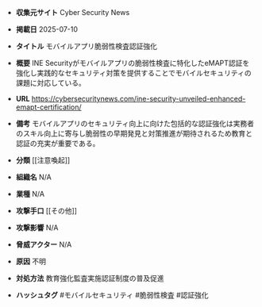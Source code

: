 - **収集元サイト**
Cyber Security News

- **掲載日**
2025-07-10

- **タイトル**
モバイルアプリ脆弱性検査認証強化

- **概要**
INE Securityがモバイルアプリの脆弱性検査に特化したeMAPT認証を強化し実践的なセキュリティ対策を提供することでモバイルセキュリティの課題に対応している。

- **URL**
https://cybersecuritynews.com/ine-security-unveiled-enhanced-emapt-certification/

- **備考**
モバイルアプリのセキュリティ向上に向けた包括的な認証強化は実務者のスキル向上に寄与し脆弱性の早期発見と対策推進が期待されるため教育と認証の充実が重要である。

- **分類**
[[注意喚起]]

- **組織名**
N/A

- **業種**
N/A

- **攻撃手口**
[[その他]]

- **攻撃影響**
N/A

- **脅威アクター**
N/A

- **原因**
不明

- **対処方法**
教育強化監査実施認証制度の普及促進

- **ハッシュタグ**
#モバイルセキュリティ #脆弱性検査 #認証強化
